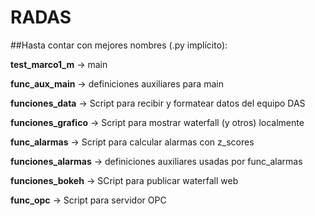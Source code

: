 # RADAS

##Hasta contar con mejores nombres (.py implícito):

__test_marco1_m__ -> main

__func_aux_main__ -> definiciones auxiliares para main

__funciones_data__ -> Script para recibir y formatear datos del equipo DAS

__funciones_grafico__ -> Script para mostrar waterfall (y otros) localmente

__func_alarmas__ -> Script para calcular alarmas con z_scores

__funciones_alarmas__ -> definiciones auxiliares usadas por func_alarmas

__funciones_bokeh__ -> SCript para publicar waterfall web

__func_opc__ -> Script para servidor OPC
